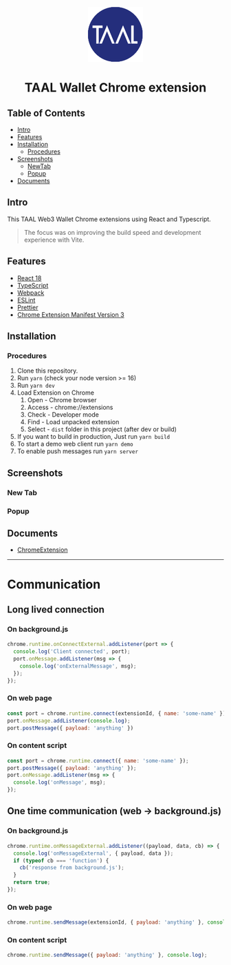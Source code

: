 <div align="center">
<img src="public/taal-round-128x128.png" alt="logo"/>
<h1>TAAL Wallet Chrome extension</h1>
</div>

## Table of Contents

- [Intro](#intro)
- [Features](#features)
- [Installation](#installation)
  - [Procedures](#procedures)
- [Screenshots](#screenshots)
  - [NewTab](#newtab)
  - [Popup](#popup)  
- [Documents](#documents)


## Intro <a name="intro"></a>
This TAAL Web3 Wallet Chrome extensions using React and Typescript.
> The focus was on improving the build speed and development experience with Vite.

## Features <a name="features"></a>
- [React 18](https://reactjs.org/)
- [TypeScript](https://www.typescriptlang.org/)
- [Webpack](https://webpack.js.org/)
- [ESLint](https://eslint.org/)
- [Prettier](https://prettier.io/)
- [Chrome Extension Manifest Version 3](https://developer.chrome.com/docs/extensions/mv3/intro/)

## Installation <a name="installation"></a>

### Procedures <a name="procedures"></a>
1. Clone this repository.
2. Run `yarn` (check your node version >= 16)
3. Run `yarn dev`
4. Load Extension on Chrome
   1. Open - Chrome browser
   2. Access - chrome://extensions
   3. Check - Developer mode
   4. Find - Load unpacked extension
   5. Select - `dist` folder in this project (after dev or build)
5. If you want to build in production, Just run `yarn build`
6. To start a demo web client run `yarn demo`
7. To enable push messages run `yarn server`

## Screenshots <a name="screenshots"></a>

### New Tab <a name="newtab"></a>
<!-- TODO: add New Tab screenshot -->

### Popup <a name="popup"></a>

<!-- TODO: add Popup screenshot here -->


## Documents <a name="documents"></a>
- [ChromeExtension](https://developer.chrome.com/docs/extensions/mv3/)

---


# Communication

## Long lived connection

### On background.js
```js
chrome.runtime.onConnectExternal.addListener(port => {
  console.log('Client connected', port);
  port.onMessage.addListener(msg => {
    console.log('onExternalMessage', msg);
  });
});
```

### On web page
```js
const port = chrome.runtime.connect(extensionId, { name: 'some-name' });
port.onMessage.addListener(console.log);
port.postMessage({ payload: 'anything' })
```

### On content script
```js
const port = chrome.runtime.connect({ name: 'some-name' });
port.postMessage({ payload: 'anything' });
port.onMessage.addListener(msg => {
  console.log('onMessage', msg);
});
```

## One time communication (web -> background.js)
### On background.js
```js
chrome.runtime.onMessageExternal.addListener((payload, data, cb) => {
  console.log('onMessageExternal', { payload, data });
  if (typeof cb === 'function') {
    cb('response from background.js');
  }
  return true;
});
```

### On web page
```js
chrome.runtime.sendMessage(extensionId, { payload: 'anything' }, console.log)
```


### On content script
```js
chrome.runtime.sendMessage({ payload: 'anything' }, console.log);
```
